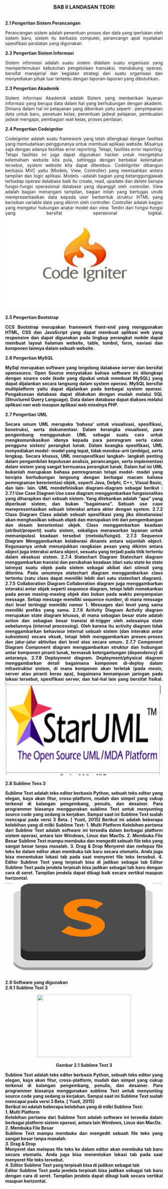 <h3 align="center">BAB II 
LANDASAN TEORI</h3>
<br>
<b>2.1	Pengertian Sistem Perancangan</b>
<p align="justify">
Perancangan sistem adalah penentuan proses dan data yang iperlukan oleh sistem baru, sistem itu berbasis computer, perancangn apat inyatakan spesifikasi peralatan yang digunakan</p>
<b>2.2	Pengertian Sistem Informasi</b>
<p align="justify">
Sistem informasi adalah suatu sistem didalam suatu organisasi yang mempertemukan kebutuhan pengelolaan transaksi, mendukung operasi, bersifat manajerial dan kegiatan strategi dari suatu organisasi dan menyediakan pihak luar tertentu dengan laporan-laporan yang dibutuhkan.
</p>
<b>2.3	Pengertian Akademik</b>
<p align="justify">
Sistem informasi Akademik adalah Sistem yang menberikan layanan informasi yang berupa data dalam hal yang berhubungan dengan akademi. Dimana dalam hal ini pelayanan yang diberikan yaitu seperti : penyimpanan data untuk baru, penetuan kelas, penentuan jadwal pelajaran, pembuatan jadwal mengajar, pembagian wali kelas, proses penilaian.</p>
<b>
2.4	Pengertian Codeigniter</b>
<p align="justify">
Codeigniter adalah suatu framework yang telah dilengkapi dengan fasilitas yang memudahkan penggunanya untuk membuat aplikasi website. Misalnya saja dengan adanya fasilitas error reporting. Tetapi, fasilitas error reporting. Tetapi fasilitas ini juga dapat digunakan hacker untuk mengetahui kelemaham website kita pula, sehingga dengan berbekal kelemahan tersebut, system website kita dapat ditembus.
CodeIigniter dibangun berbasis MVC yaitu (Models, View, Controller) yang memisahkan antara tampilan dan logic aplikasi. Models ¬adalah bagian yang betanggungjawab terhadap operasi database baik itu create, read, upadate dan delete berupa fungsi-fungsi operasional database yang dipanggil oleh controller. View adalah bagian menangani tampilan, bagian  inilah yang bertugas unutk mempresentasikan data kepada user berbentuk struktur HTML yang berisikan variable data yang dikirim oleh controller. Controller adalah bagian yang mengatur hubungan anatar model dan view. Terdiri dari fungsi-fungsi yang bersifat operasional logikal.
<img src="https://github.com/SistemInformasiAkademik/Rancang-Bangun-Sistem-Informasi-Akademik-Unpad-Pangandaran-Berbasis-Web-Menggunakan-Framework-CI/blob/master/img/CI.PNG" width="500" height="300">
</p>
<b>
2.5	Pengertian Bootstrap<br>
<p align="justify">
CCS Bootstrap merupakan framework front-end yang menggunakan HTML, CSS dan JavaScript yang dapat membuat aplikasi web yang responsive dan dapat digunakan pada lingkup perangkat mobile dapat membuat layout halaman website, table, tombol, form, naviasi dan komponen lainnya dalam sebuah website.
</p>
<b>2.6 Pengertian MySQL</b>
<p align="justify">
MySql merupakan software yang tergolong database server dan bersifat opensource. Open Source menyatakan bahwa software ini dilengkapi dengan source code (kode yang dipakai untuk membuat MySQL) yang dapat dijalankan secara langsung dalam system operasi. MySQL bersifat multiplatform yaitu dapat dijalankan pada berbagai system operasi. Pengaksesan database dapat dilakukan dengan mudah melalui SQL (Structured Query Language). Data dalam database dapat diakses melalui aplikasi non web maupun aplikasi web misalnya PHP.
</p>
<b>2.7	Pengertian UML</b>
<p align="justify">
Secara umum UML merupaka ‘bahasa’ untuk visualisasi, spesifikasi, konstruksi, serta dokumentasi. Dalam kerangka visualisasi, para pengembang menggunakan UML sebagai suatu cara untuk mengkomunikasikan idenya kepada para pemrogram serta calon pengguna sistem/ perangkat lunak.
Dalam keangka spesifikasi, UML menyediakan model- model yang tepat, tidak mendua-arti (ambigu), serta lengkap. Secara khusus, UML menspesifikasi langkah- langkah penting dalam pengambilan keputusan analisis, perancangan, serta implementasi dalam sistem yang sangat bernuansa perangkat lunak. Dalam hal ini UML bukanlah merupakan bahasa pemrograman tetapi model- model yang tercipta berhubungan langsung dengan berbagai macam bahasa pemrograman berorientasi objek, seperti Java, Delphi, C++, Visual Basic, dan lain- lain. UML mendefinisikan diagram-diagram sebagai berikut :
<b> 2.7.1	Use Case Diagram </b>
Use case diagram menggambarkan fungsionalitas yang diharapkan dari sebuah sistem. Yang ditekankan adalah “apa” yang diperbuat sistem, dan bukan “bagaimana”. Sebuah use case merepresentasikan sebuah interaksi antara aktor dengan system.
<b> 2.7.2	Class Diagram </b> 
Class adalah sebuah spesifikasi yang jika diinstansiasi akan menghasilkan sebuah objek dan merupakan inti dari pengembangan dan desain berorientasi objek. Class menggambarkan keadaan (atribut/properti) suatu sistem, sekaligus menawarkan layanan untuk memanipulasi keadaan tersebut (metoda/fungsi).
<b> 2.7.3	Sequence Diagram </b>
Menggambarkan  kolaborasi dinamis antara sejumlah  object. Kegunaanya untuk menunjukkan rangkaian pesan yang dikirim antara  object juga interaksi antara  object, sesuatu yang terjadi pada titik tertentu dalam eksekusi sistem.
<b> 2.7.4	Statechart Diagram </b>
Statechart diagram menggambarkan transisi dan perubahan keadaan (dari satu state ke state lainnya) suatu objek pada sistem sebagai akibat dari stimuli yang diterima. Pada umumnya statechart diagram menggambarkan class tertentu (satu class dapat memiliki lebih dari satu statechart diagram). 
<b> 2.7.5	Collaboration Diagram </b>
Collaboration diagram juga menggambarkan interaksi antar objek seperti sequence diagram, tetapi lebih menekankan pada peran masing-masing objek dan bukan pada waktu penyampaian message.  Setiap message memiliki sequence number, di mana message dari level tertinggi memiliki nomor 1. Messages dari level yang sama memiliki prefiks yang sama.
<b> 2.7.6	Activity Diagram </b> 
Activity diagram merupakan state diagram khusus, di mana sebagian besar state adalah action dan sebagian besar transisi di-trigger oleh selesainya state sebelumnya (internal processing). Oleh karena itu activity diagram tidak menggambarkan behaviour internal sebuah sistem (dan interaksi antar subsistem) secara eksak, tetapi lebih menggambarkan proses-proses dan jalur-jalur aktivitas dari level atas secara umum.
<b> 2.7.7	Component Diagram </b>
Component diagram menggambarkan struktur dan hubungan antar komponen piranti lunak, termasuk ketergantungan (dependency) di antaranya.  
<b> 2.7.8	Deployment diagram. </b>
Deployment/physical diagram menggambarkan detail bagaimana komponen di-deploy dalam infrastruktur sistem, di mana komponen akan terletak (pada mesin, server atau piranti keras apa), bagaimana kemampuan jaringan pada lokasi tersebut, spesifikasi server, dan hal-hal lain yang bersifat fisikal.
<img src="https://github.com/SistemInformasiAkademik/Rancang-Bangun-Sistem-Informasi-Akademik-Unpad-Pangandaran-Berbasis-Web-Menggunakan-Framework-CI/blob/master/img/STAR%20UML.PNG" width="500" height="300">
</p>
<b>
2.8	Sublime Texs 3</b>
<p align="justify">
Sublime Text adalah teks editor berbasis Python, sebuah teks editor yang elegan, kaya akan fitur, cross-platform, mudah dan simpel yang cukup terkenal di kalangan pengembang, penulis, dan desainer. Para programmer biasanya menggunakan sublime Text untuk menyunting source code yang sedang ia kerjakan. Sampai saat ini Sublime Text sudah mencapai pada versi 3 Beta. [ Yusti, 2015]
Berikut ini adalah beberapa kelebihan yang di milki Sublime Text:
1.	Multi Platform
Kelebihan pertama dari Sublime Text adalah software ini tersedia dalam berbagai platform sistem operasi, antara lain Windows, Linux dan MacOs. 
2.	Membuka File Besar
Sublime Text mampu membuka dan mengedit sebuah file teks yang sangat besar tanpa masalah.
3.	Drag & Drop
Menyeret dan melepas file teks ke dalam editor akan membuka tab baru secara otomatis. Anda juga bisa menentukan lokasi tab pada saat menyeret file teks tersebut. 
4.	Editor Sublime Text yang terpisah bisa di jadikan sebagai tab 
Editor Sublime Text pada jendela terpisah bisa jadikan sebagai tab baru dengan cara di seret. Tampilan jendela dapat dibagi baik secara vertikal maupun horizontal.
<img src="https://github.com/SistemInformasiAkademik/Rancang-Bangun-Sistem-Informasi-Akademik-Unpad-Pangandaran-Berbasis-Web-Menggunakan-Framework-CI/blob/master/img/sublime.PNG" width="500" height="300">
</p>
<b>
2.9	Software yang digunakan<br>
2.9.1	Sublime Text 3</b>
<p align="center"><img src="../../img/proposal/sublime.PNG" width="300" height="200"> </p>
<p align="center">Gambar 2.1 Sublime Text 3</p>
<p align="justify">
Sublime Text adalah teks editor berbasis Python, sebuah teks editor yang elegan, kaya akan fitur, cross-platform, mudah dan simpel yang cukup terkenal di kalangan pengembang, penulis, dan desainer. Para programmer biasanya menggunakan sublime Text untuk menyunting source code yang sedang ia kerjakan. Sampai saat ini Sublime Text sudah mencapai pada versi 3 Beta. [ Yusti, 2015]
<br>
Berikut ini adalah beberapa kelebihan yang di milki Sublime Text:<br>
1.	Multi Platform<br>
Kelebihan pertama dari Sublime Text adalah software ini tersedia dalam berbagai platform sistem operasi, antara lain Windows, Linux dan MacOs. <br>
2.	Membuka File Besar<br>
Sublime Text mampu membuka dan mengedit sebuah file teks yang sangat besar tanpa masalah.<br>
3.	Drag & Drop<br>
Menyeret dan melepas file teks ke dalam editor akan membuka tab baru secara otomatis. Anda juga bisa menentukan lokasi tab pada saat menyeret file teks tersebut. <br>
4.	Editor Sublime Text yang terpisah bisa di jadikan sebagai tab <br>
Editor Sublime Text pada jendela terpisah bisa jadikan sebagai tab baru dengan cara di seret. Tampilan jendela dapat dibagi baik secara vertikal maupun horizontal. 
</p>